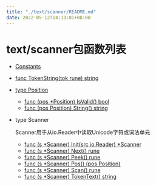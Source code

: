 ```yaml
---
title: "./text/scanner/README.md"
date: 2022-05-12T14:13:01+08:00
---
```

# text/scanner包函数列表

- [Constants](Constants.md)
- [func TokenString(tok rune) string](TokenString.md)
- [type Position](Position.md)
    - [func (pos *Position) IsValid() bool](IsValid.md)
    - [func (pos Position) String() string](String.md)
- type Scanner

	Scanner用于从io.Reader中读取Unicode字符或词法单元

    - [func (s *Scanner) Init(src io.Reader) *Scanner](Init.md)
    - [func (s *Scanner) Next() rune](Next.md)
    - [func (s *Scanner) Peek() rune](Peek.md)
    - [func (s *Scanner) Pos() (pos Position)](Pos.md)
    - [func (s *Scanner) Scan() rune](Scan.md)
    - [func (s *Scanner) TokenText() string](TokenText.md)

